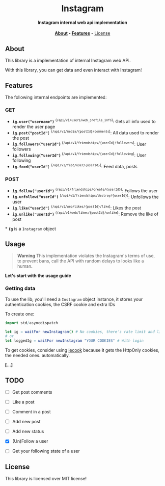 <div align=center>

# Instagram

#### Instagram internal web api implementation

**[About](#about) - [Features](#features)** - [License](#license)

</div>

## About

This library is a implementation of internal Instagram web API.

With this library, you can get data and even interact with Instagram!

## Features

The following internal endpoints are implemented:

### GET

- **`ig.user("username")`** <sup>(`/api/v1/users/web_profile_info`)</sup>: Gets all info used to render the user page
- **`ig.post("postId")`** <sup>(`/api/v1/media/{postId}/comments`)</sup>: All data used to render the post
- **`ig.followers("userId")`** <sup>(`/api/v1/friendships/{userId}/followers`)</sup>: User followers
- **`ig.following("userId")`** <sup>(`/api/v1/friendships/{userId}/following`)</sup>: User following
- **`ig.feed("userId")`** <sup>(`/api/v1/feed/user/{userId}`)</sup>: Feed data, posts

### POST

- **`ig.follow("userId")`** <sup>(`/api/v1/friendships/create/{userId}`)</sup>: Follows the user
- **`ig.unfollow("userId")`** <sup>(`/api/v1/friendships/destroy/{userId}`)</sup>: Unfollows the user
- **`ig.like("userId")`** <sup>(`/api/v1/web/likes/{postId}/like`)</sup>: Likes the post
- **`ig.unlike("userId")`** <sup>(`/api/v1/web/likes/{postId}/unlike`)</sup>: Remove the like of post

\* **`Ig`** is a `Instagram` object

## Usage

> **Warning**
> This implementation violates the Instagram's terms of use, to prevent bans,
> call the API with random delays to looks like a human.

**Let's start with the usage guide**

### Getting data

To use the lib, you'll need a `Instagram` object instance, it stores your
authentication cookies, the CSRF cookie and extra IDs

To create one:

```nim
import std/asyncdispatch

let ig = waitFor newInstagram() # No cookies, there's rate limit and limited just to GET functions
# or
let loggedIg = waitFor newInstagram "YOUR COOKIES" # With login
```

To get cookies, consider using [iecook](https://github.com/thisago/iecook) because it gets the HttpOnly cookies, the needed ones. automatically.

**[...]**

## TODO

- [ ] Get post comments
- [ ] Like a post
- [ ] Comment in a post
- [ ] Add new post
- [ ] Add new status
- [x] (Un)Follow a user
- [ ] Get your following state of a user


## License

This library is licensed over MIT license!
